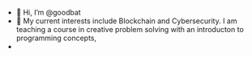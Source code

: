 - 👋 Hi, I’m @goodbat
- 👀 My current interests include Blockchain and Cybersecurity. I am teaching a course in creative problem solving with an introducton to programming concepts,
- 

<!---
goodbat/goodbat is a ✨ special ✨ repository because its `README.md` (this file) appears on your GitHub profile.
You can click the Preview link to take a look at your changes.
--->
